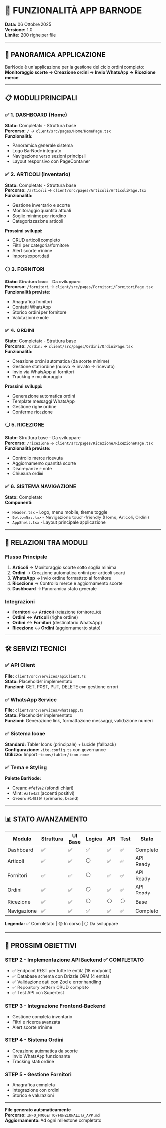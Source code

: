# 🚀 FUNZIONALITÀ APP BARNODE

**Data:** 06 Ottobre 2025  
**Versione:** 1.0  
**Limite:** 200 righe per file

---

## 🎯 PANORAMICA APPLICAZIONE

BarNode è un'applicazione per la gestione del ciclo ordini completo:
**Monitoraggio scorte → Creazione ordini → Invio WhatsApp → Ricezione merce**

---

## 📋 MODULI PRINCIPALI

### ✅ 1. DASHBOARD (Home)
**Stato:** Completato - Struttura base  
**Percorso:** `/` → `client/src/pages/Home/HomePage.tsx`  
**Funzionalità:**
- Panoramica generale sistema
- Logo BarNode integrato
- Navigazione verso sezioni principali
- Layout responsivo con PageContainer

### ✅ 2. ARTICOLI (Inventario)
**Stato:** Completato - Struttura base  
**Percorso:** `/articoli` → `client/src/pages/Articoli/ArticoliPage.tsx`  
**Funzionalità:**
- Gestione inventario e scorte
- Monitoraggio quantità attuali
- Soglie minime per riordino
- Categorizzazione articoli

**Prossimi sviluppi:**
- CRUD articoli completo
- Filtri per categoria/fornitore
- Alert scorte minime
- Import/export dati

### ⚪ 3. FORNITORI
**Stato:** Struttura base - Da sviluppare  
**Percorso:** `/fornitori` → `client/src/pages/Fornitori/FornitoriPage.tsx`  
**Funzionalità previste:**
- Anagrafica fornitori
- Contatti WhatsApp
- Storico ordini per fornitore
- Valutazioni e note

### ✅ 4. ORDINI
**Stato:** Completato - Struttura base  
**Percorso:** `/ordini` → `client/src/pages/Ordini/OrdiniPage.tsx`  
**Funzionalità:**
- Creazione ordini automatica (da scorte minime)
- Gestione stati ordine (nuovo → inviato → ricevuto)
- Invio via WhatsApp ai fornitori
- Tracking e monitoraggio

**Prossimi sviluppi:**
- Generazione automatica ordini
- Template messaggi WhatsApp
- Gestione righe ordine
- Conferme ricezione

### ⚪ 5. RICEZIONE
**Stato:** Struttura base - Da sviluppare  
**Percorso:** `/ricezione` → `client/src/pages/Ricezione/RicezionePage.tsx`  
**Funzionalità previste:**
- Controllo merce ricevuta
- Aggiornamento quantità scorte
- Discrepanze e note
- Chiusura ordini

### ✅ 6. SISTEMA NAVIGAZIONE
**Stato:** Completato  
**Componenti:**
- `Header.tsx` - Logo, menu mobile, theme toggle
- `BottomNav.tsx` - Navigazione touch-friendly (Home, Articoli, Ordini)
- `AppShell.tsx` - Layout principale applicazione

---

## 🔗 RELAZIONI TRA MODULI

### Flusso Principale
1. **Articoli** → Monitoraggio scorte sotto soglia minima
2. **Ordini** → Creazione automatica ordini per articoli scarsi
3. **WhatsApp** → Invio ordine formattato al fornitore
4. **Ricezione** → Controllo merce e aggiornamento scorte
5. **Dashboard** → Panoramica stato generale

### Integrazioni
- **Fornitori** ↔ **Articoli** (relazione fornitore_id)
- **Ordini** ↔ **Articoli** (righe ordine)
- **Ordini** ↔ **Fornitori** (destinatario WhatsApp)
- **Ricezione** ↔ **Ordini** (aggiornamento stato)

---

## 🛠️ SERVIZI TECNICI

### ✅ API Client
**File:** `client/src/services/apiClient.ts`  
**Stato:** Placeholder implementato  
**Funzioni:** GET, POST, PUT, DELETE con gestione errori

### ✅ WhatsApp Service
**File:** `client/src/services/whatsapp.ts`  
**Stato:** Placeholder implementato  
**Funzioni:** Generazione link, formattazione messaggi, validazione numeri

### ✅ Sistema Icone
**Standard:** Tabler Icons (principale) + Lucide (fallback)  
**Configurazione:** `vite.config.ts` con governance  
**Utilizzo:** Import `~icons/tabler/icon-name`

### ✅ Tema e Styling
**Palette BarNode:**
- Cream: `#fef9e2` (sfondi chiari)
- Mint: `#afe4a2` (accenti positivi)  
- Green: `#145304` (primario, brand)

---

## 📊 STATO AVANZAMENTO

| Modulo | Struttura | UI Base | Logica | API | Test | Stato |
|--------|-----------|---------|--------|-----|------|-------|
| Dashboard | ✅ | ✅ | ✅ | ✅ | ✅ | Completo |
| Articoli | ✅ | ✅ | ⚪ | ✅ | ✅ | API Ready |
| Fornitori | ✅ | ✅ | ⚪ | ✅ | ✅ | API Ready |
| Ordini | ✅ | ✅ | ⚪ | ✅ | ✅ | API Ready |
| Ricezione | ✅ | ✅ | ⚪ | ⚪ | ⚪ | Base |
| Navigazione | ✅ | ✅ | ✅ | ✅ | ✅ | Completo |

**Legenda:** ✅ Completato | 🟡 In corso | ⚪ Da sviluppare

---

## 🎯 PROSSIMI OBIETTIVI

### STEP 2 - Implementazione API Backend ✅ COMPLETATO
- ✅ Endpoint REST per tutte le entità (18 endpoint)
- ✅ Database schema con Drizzle ORM (4 entità)
- ✅ Validazione dati con Zod e error handling
- ✅ Repository pattern CRUD completo
- ✅ Test API con Supertest

### STEP 3 - Integrazione Frontend-Backend
- Gestione completa inventario
- Filtri e ricerca avanzata
- Alert scorte minime

### STEP 4 - Sistema Ordini
- Creazione automatica da scorte
- Invio WhatsApp funzionante
- Tracking stati ordine

### STEP 5 - Gestione Fornitori
- Anagrafica completa
- Integrazione con ordini
- Storico e valutazioni

---

**File generato automaticamente**  
**Percorso:** `INFO_PROGETTO/FUNZIONALITÀ_APP.md`  
**Aggiornamento:** Ad ogni milestone completato
